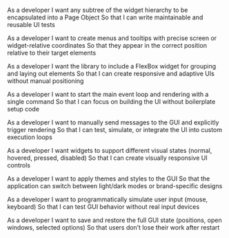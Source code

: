As a developer
I want any subtree of the widget hierarchy to be encapsulated into a Page Object
So that I can write maintainable and reusable UI tests

As a developer
I want to create menus and tooltips with precise screen or widget-relative coordinates
So that they appear in the correct position relative to their target elements

As a developer
I want the library to include a FlexBox widget for grouping and laying out elements
So that I can create responsive and adaptive UIs without manual positioning

As a developer
I want to start the main event loop and rendering with a single command
So that I can focus on building the UI without boilerplate setup code

As a developer
I want to manually send messages to the GUI and explicitly trigger rendering
So that I can test, simulate, or integrate the UI into custom execution loops

As a developer
I want widgets to support different visual states (normal, hovered, pressed, disabled)
So that I can create visually responsive UI controls

As a developer
I want to apply themes and styles to the GUI
So that the application can switch between light/dark modes or brand-specific designs

As a developer
I want to programmatically simulate user input (mouse, keyboard)
So that I can test GUI behavior without real input devices

As a developer
I want to save and restore the full GUI state (positions, open windows, selected options)
So that users don’t lose their work after restart
